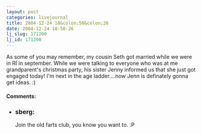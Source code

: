 ```yaml
---
layout: post
categories: livejournal
title: 2004-12-24 18&colon;50&colon;26
date: 2004-12-24 18:50:26
lj_slug: 171200
lj_id: 171200
---
```

As some of you may remember, my cousin Seth got married while we were in RI in september. While we were talking to everyone who was at me grandparent's christmas party, his sister Jenny informed us that she just got engaged today! I'm next in the age ladder....now Jenn is definately gonna get ideas. :)


<div id="comments"><h4>Comments:</h4><div class="lj-comments"><ul>
<li><h3>sberg: </h3>
<a id="comment-306"></a>
<p>Join the old farts club, you know you want to. :P</p>
</li>
</ul></div></div>
